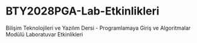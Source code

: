 # BTY2028PGA-Lab-Etkinlikleri
Bilişim Teknolojileri ve Yazılım Dersi - Programlamaya Giriş ve Algoritmalar Modülü Laboratuvar Etkinlikleri
